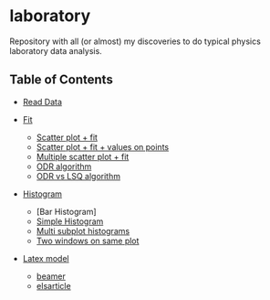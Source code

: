 # laboratory
Repository with all (or almost) my discoveries to do typical physics laboratory data analysis.


## Table of Contents
* [Read Data](https://github.com/lorenzomarini96/laboratory/tree/main/laboratory/read_data)

* [Fit](https://github.com/lorenzomarini96/laboratory/tree/main/laboratory/fit)
    - [Scatter plot + fit](https://github.com/lorenzomarini96/laboratory/tree/main/laboratory/fit#scatter-plot--fit)
    - [Scatter plot + fit + values on points](https://github.com/lorenzomarini96/laboratory/tree/main/laboratory/fit#scatter-plot--fit--values-on-points)
    - [Multiple scatter plot + fit](https://github.com/lorenzomarini96/laboratory/tree/main/laboratory/fit#multiple-scatter-plot--fit)
    - [ODR algorithm](https://github.com/lorenzomarini96/laboratory/tree/main/laboratory/fit#odr-algorithm)
    - [ODR vs LSQ algorithm](https://github.com/lorenzomarini96/laboratory/tree/main/laboratory/fit#odr-vs-lsq-algorithm)

* [Histogram](https://github.com/lorenzomarini96/laboratory/tree/main/laboratory/histogram)
    - [Bar Histogram]
    - [Simple Histogram](https://github.com/lorenzomarini96/laboratory/tree/main/laboratory/histogram#simple-histogram)
    - [Multi subplot histograms](https://github.com/lorenzomarini96/laboratory/tree/main/laboratory/histogram#multi-subplot-histograms)
    - [Two windows on same plot](https://github.com/lorenzomarini96/laboratory/tree/main/laboratory/histogram#two-windows-on-same-plot)

* [Latex model](https://github.com/lorenzomarini96/laboratory/tree/main/latex)
    - [beamer](https://github.com/lorenzomarini96/laboratory/tree/main/latex/beamer)
    - [elsarticle](https://github.com/lorenzomarini96/laboratory/tree/main/latex/elsarticle)
